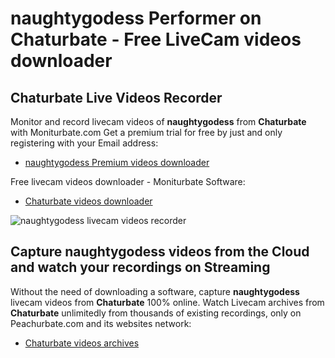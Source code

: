 # naughtygodess Performer on Chaturbate - Free LiveCam videos downloader

## Chaturbate Live Videos Recorder

Monitor and record livecam videos of **naughtygodess** from **Chaturbate** with Moniturbate.com
Get a premium trial for free by just and only registering with your Email address:
* [naughtygodess Premium videos downloader](https://moniturbate.com/request-demo-licence-key.html)

Free livecam videos downloader - Moniturbate Software:
* [Chaturbate videos downloader](https://moniturbate.com/moniturbate-download-software.html)

![naughtygodess livecam videos recorder](https://peachurnet.com/templates/moniturbate-software.png)


## Capture naughtygodess videos from the Cloud and watch your recordings on Streaming

Without the need of downloading a software, capture **naughtygodess** livecam videos from **Chaturbate** 100% online.
Watch Livecam archives from **Chaturbate** unlimitedly from thousands of existing recordings, only on Peachurbate.com and its websites network:
* [Chaturbate videos archives](https://peachurnet.com/)